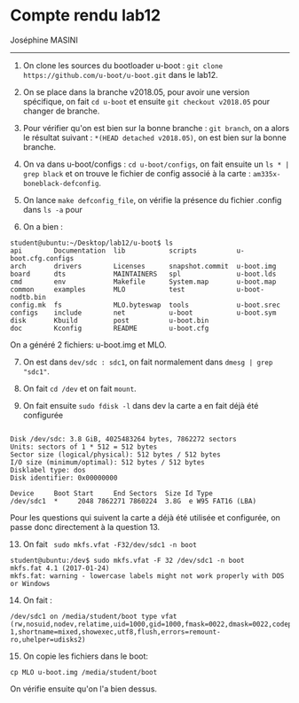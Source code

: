 # Compte rendu lab12

Joséphine MASINI

---
1. On clone les sources du bootloader u-boot : `git clone https://github.com/u-boot/u-boot.git` dans le lab12.

2. On se place dans la branche v2018.05, pour avoir une version spécifique, on fait `cd u-boot` et ensuite `git checkout v2018.05` pour changer de branche. 

3. Pour vérifier qu'on est bien sur la bonne branche : `git branch`, on a alors le résultat suivant : `*(HEAD detached v2018.05)`, on est bien sur la bonne branche. 

4. On va dans u-boot/configs : `cd u-boot/configs`, on fait ensuite un `ls * | grep black` et on trouve le fichier de config associé à la carte : `am335x-boneblack-defconfig`. 

5. On lance `make defconfig_file`, on vérifie la présence du fichier .config dans `ls -a` pour 

6. On a bien : 

```
student@ubuntu:~/Desktop/lab12/u-boot$ ls
api        Documentation  lib           scripts          u-boot.cfg.configs
arch       drivers        Licenses      snapshot.commit  u-boot.img
board      dts            MAINTAINERS   spl              u-boot.lds
cmd        env            Makefile      System.map       u-boot.map
common     examples       MLO           test             u-boot-nodtb.bin
config.mk  fs             MLO.byteswap  tools            u-boot.srec
configs    include        net           u-boot           u-boot.sym
disk       Kbuild         post          u-boot.bin
doc        Kconfig        README        u-boot.cfg

```
On a généré 2 fichiers: u-boot.img et MLO.

7. On est dans `dev/sdc : sdc1`, on fait normalement dans `dmesg | grep "sdc1"`.

8. On fait `cd /dev` et on fait ` mount `.

9. On fait ensuite `sudo fdisk -l` dans dev la carte a en fait déjà été configurée
```

Disk /dev/sdc: 3.8 GiB, 4025483264 bytes, 7862272 sectors
Units: sectors of 1 * 512 = 512 bytes
Sector size (logical/physical): 512 bytes / 512 bytes
I/O size (minimum/optimal): 512 bytes / 512 bytes
Disklabel type: dos
Disk identifier: 0x00000000

Device     Boot Start     End Sectors  Size Id Type
/dev/sdc1  *     2048 7862271 7860224  3.8G  e W95 FAT16 (LBA)

```
Pour les questions qui suivent la carte a déjà été utilisée et configurée, on passe donc directement à la question 13.

13. On fait ` sudo mkfs.vfat -F32/dev/sdc1 -n boot`
```
student@ubuntu:/dev$ sudo mkfs.vfat -F 32 /dev/sdc1 -n boot
mkfs.fat 4.1 (2017-01-24)
mkfs.fat: warning - lowercase labels might not work properly with DOS or Windows

```
14. On fait :
```
/dev/sdc1 on /media/student/boot type vfat (rw,nosuid,nodev,relatime,uid=1000,gid=1000,fmask=0022,dmask=0022,codepage=437,iocharset=iso8859-1,shortname=mixed,showexec,utf8,flush,errors=remount-ro,uhelper=udisks2)

```
15. On copie les fichiers dans le boot: 

```
cp MLO u-boot.img /media/student/boot 

```
On vérifie ensuite qu'on l'a bien dessus.

